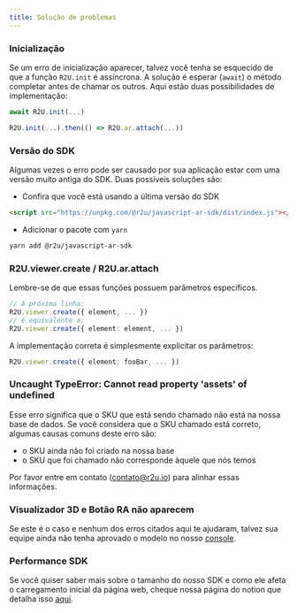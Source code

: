 ```yaml
---
title: Solução de problemas
---
```


### Inicialização

Se um erro de inicialização aparecer, talvez você tenha se esquecido de que a função `R2U.init` é assíncrona. A solução é esperar (`await`) o método completar antes de chamar os outros. Aqui estão duas possibilidades de implementação:

```typescript
await R2U.init(...)
```

```typescript
R2U.init(...).then(() => R2U.ar.attach(...))
```

### Versão do SDK

Algumas vezes o erro pode ser causado por sua aplicação estar com uma versão muito antiga do SDK. Duas possíveis soluções são:

- Confira que você está usando a última versão do SDK

```html
<script src="https://unpkg.com/@r2u/javascript-ar-sdk/dist/index.js"></script>
```

- Adicionar o pacote com `yarn`

```bash
yarn add @r2u/javascript-ar-sdk
```

### R2U.viewer.create / R2U.ar.attach

Lembre-se de que essas funções possuem parâmetros específicos.

```typescript
// A próxima linha:
R2U.viewer.create({ element, ... })
// é equivalente a:
R2U.viewer.create({ element: element, ... })
```

A implementação correta é simplesmente explicitar os parâmetros:

```typescript
R2U.viewer.create({ element: fooBar, ... })
```

### Uncaught TypeError: Cannot read property 'assets' of undefined

Esse erro significa que o SKU que está sendo chamado não está na nossa base de dados. Se você considera que o SKU chamado está correto, algumas causas comuns deste erro são:

- o SKU ainda não foi criado na nossa base
- o SKU que foi chamado não corresponde àquele que nós temos

Por favor entre em contato (contato@r2u.io) para alinhar essas informações.

### Visualizador 3D e Botão RA não aparecem

Se este é o caso e nenhum dos erros citados aqui te ajudaram, talvez sua equipe ainda não tenha aprovado o modelo no nosso [console](https://console.r2u.io/).

### Performance SDK

Se você quiser saber mais sobre o tamanho do nosso SDK e como ele afeta o carregamento inicial da página web, cheque nossa página do notion que detalha isso [aqui](https://r2u.notion.site/Performance-SDK-af7a42626ba14c1bb264633f8932a222).
